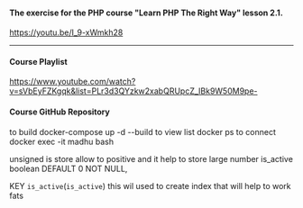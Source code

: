 #### The exercise for the PHP course "Learn PHP The Right Way" lesson 2.1.

https://youtu.be/I_9-xWmkh28

---
#### Course Playlist
https://www.youtube.com/watch?v=sVbEyFZKgqk&list=PLr3d3QYzkw2xabQRUpcZ_IBk9W50M9pe-

#### Course GitHub Repository
to build docker-compose up -d --build
to view list docker ps
to connect docker exec -it madhu bash

unsigned is store allow to positive and it help to store large number
  is_active boolean DEFAULT 0 NOT NULL,

KEY `is_active`(`is_active`) this wil used to create index that will help to work fats